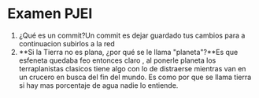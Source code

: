 ﻿# Examen PJEI

1. ¿Qué es un commit?Un commit es dejar guardado tus cambios para a continuacion subirlos a la red
2. **Si la Tierra no es plana, ¿por qué se le llama "planeta"?**Es que esfeneta quedaba feo entonces claro , al ponerle planeta los terraplanistas clasicos 
tiene algo 
 con lo de distraerse mientras van en un crucero en busca del fin del mundo. Es como por que se llama tierra si hay mas porcentaje de agua nadie lo entiende.